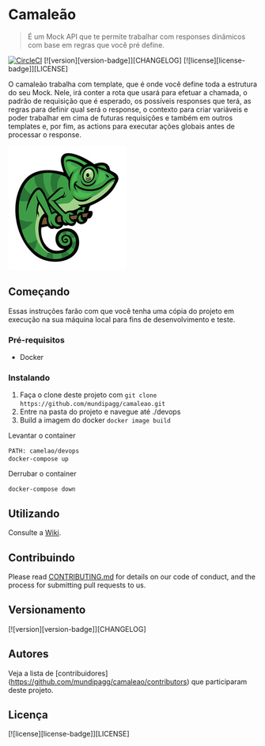 # Camaleão
> É um Mock API que te permite trabalhar com responses dinâmicos com base em regras que você pré define.

[![CircleCI](https://circleci.com/gh/mundipagg/camaleao.svg?style=svg&circle-token=5a6f757966c5d66f3e845148331dc0da10620672)](https://circleci.com/gh/mundipagg/camaleao) [![version][version-badge]][CHANGELOG] [![license][license-badge]][LICENSE]

O camaleão trabalha com template, que é onde você define toda a estrutura do seu Mock. Nele, irá conter a rota que usará para efetuar a chamada, o padrão de requisição que é esperado, os possíveis responses que terá, as regras para definir qual será o response, o contexto para criar variáveis e poder trabalhar em cima de futuras requisições e também em outros templates e, por fim, as actions para executar ações globais antes de processar o response.

![](/img/camaleao.jpg) 

## Começando

Essas instruções farão com que você tenha uma cópia do projeto em execução na sua máquina local para fins de desenvolvimento e teste.

### Pré-requisitos

- Docker

### Instalando

1. Faça o clone deste projeto com `git clone https://github.com/mundipagg/camaleao.git`
2. Entre na pasta do projeto e navegue até ./devops
3. Build a imagem do docker `docker image build`

Levantar o container

```
PATH: camelao/devops
docker-compose up
```

Derrubar o container

```
docker-compose down
```

## Utilizando

Consulte a [Wiki](https://github.com/mundipagg/camaleao/wiki).

## Contribuindo

Please read [CONTRIBUTING.md](https://gist.github.com/PurpleBooth/b24679402957c63ec426) for details on our code of conduct, and the process for submitting pull requests to us.

## Versionamento

[![version][version-badge]][CHANGELOG]

## Autores

Veja a lista de [contribuidores] (https://github.com/mundipagg/camaleao/contributors) que participaram deste projeto.

## Licença

[![license][license-badge]][LICENSE]


